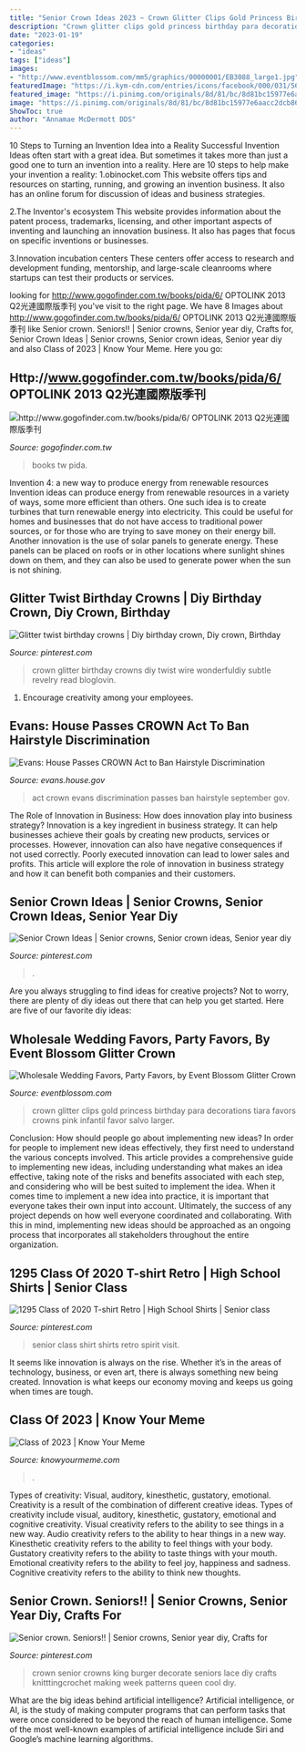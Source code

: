 ```yaml
---
title: "Senior Crown Ideas 2023 ~ Crown Glitter Clips Gold Princess Birthday Para Decorations Tiara Favors Crowns Pink Infantil Favor Salvo Larger"
description: "Crown glitter clips gold princess birthday para decorations tiara favors crowns pink infantil favor salvo larger"
date: "2023-01-19"
categories:
- "ideas"
tags: ["ideas"]
images:
- "http://www.eventblossom.com/mm5/graphics/00000001/EB3088_large1.jpg"
featuredImage: "https://i.kym-cdn.com/entries/icons/facebook/000/031/565/tempsnip.jpg"
featured_image: "https://i.pinimg.com/originals/8d/81/bc/8d81bc15977e6aacc2dcb8624102d10d.jpg"
image: "https://i.pinimg.com/originals/8d/81/bc/8d81bc15977e6aacc2dcb8624102d10d.jpg"
ShowToc: true
author: "Annamae McDermott DDS"
---
```



10 Steps to Turning an Invention Idea into a Reality
Successful Invention Ideas often start with a great idea. But sometimes it takes more than just a good one to turn an invention into a reality. Here are 10 steps to help make your invention a reality:
1.obinocket.com This website offers tips and resources on starting, running, and growing an invention business. It also has an online forum for discussion of ideas and business strategies.

2.The Inventor's ecosystem This website provides information about the patent process, trademarks, licensing, and other important aspects of inventing and launching an innovation business. It also has pages that focus on specific inventions or businesses.

3.Innovation incubation centers These centers offer access to research and development funding, mentorship, and large-scale cleanrooms where startups can test their products or services.

	

		
looking for http://www.gogofinder.com.tw/books/pida/6/ OPTOLINK 2013 Q2光連國際版季刊 you've visit to the right page. We have 8 Images about http://www.gogofinder.com.tw/books/pida/6/ OPTOLINK 2013 Q2光連國際版季刊 like Senior crown. Seniors!! | Senior crowns, Senior year diy, Crafts for, Senior Crown Ideas | Senior crowns, Senior crown ideas, Senior year diy and also Class of 2023 | Know Your Meme. Here you go:
		
    
## Http://www.gogofinder.com.tw/books/pida/6/ OPTOLINK 2013 Q2光連國際版季刊

<img loading=lazy src="http://www.gogofinder.com.tw/books/pida/6/s/13722181721W6LG5F2.jpg" onerror="this.onerror=null;this.src='https://tse2.mm.bing.net/th?id=OIP.o__igtC0Lm8wJnVoo_iuKQHaKf&amp;pid=15.1';" alt="http://www.gogofinder.com.tw/books/pida/6/ OPTOLINK 2013 Q2光連國際版季刊">

_Source: gogofinder.com.tw_

>books tw pida. 

	

Invention 4: a new way to produce energy from renewable resources
Invention ideas can produce energy from renewable resources in a variety of ways, some more efficient than others. One such idea is to create turbines that turn renewable energy into electricity. This could be useful for homes and businesses that do not have access to traditional power sources, or for those who are trying to save money on their energy bill. Another innovation is the use of solar panels to generate energy. These panels can be placed on roofs or in other locations where sunlight shines down on them, and they can also be used to generate power when the sun is not shining.

    
## Glitter Twist Birthday Crowns | Diy Birthday Crown, Diy Crown, Birthday

<img loading=lazy src="https://i.pinimg.com/originals/cd/04/c6/cd04c69413a1bddc03cc04748088cf8e.jpg" onerror="this.onerror=null;this.src='https://tse4.mm.bing.net/th?id=OIP.i8iZwVzOWbO78KVLGGJ-PwHaL8&amp;pid=15.1';" alt="Glitter twist birthday crowns | Diy birthday crown, Diy crown, Birthday">

_Source: pinterest.com_

>crown glitter birthday crowns diy twist wire wonderfuldiy subtle revelry read bloglovin. 

	

1. Encourage creativity among your employees.

    
## Evans: House Passes CROWN Act To Ban Hairstyle Discrimination

<img loading=lazy src="https://evans.house.gov/sites/evans.house.gov/files/styles/congress_featured_image/public/featured_image/CrownACT_TW_2[1].png?itok=L393s2S9" onerror="this.onerror=null;this.src='https://tse3.mm.bing.net/th?id=OIP.KH82LnWQsIzSEfJEOPXAMAHaEK&amp;pid=15.1';" alt="Evans: House Passes CROWN Act to Ban Hairstyle Discrimination">

_Source: evans.house.gov_

>act crown evans discrimination passes ban hairstyle september gov. 

	

The Role of Innovation in Business: How does innovation play into business strategy?
Innovation is a key ingredient in business strategy. It can help businesses achieve their goals by creating new products, services or processes. However, innovation can also have negative consequences if not used correctly. Poorly executed innovation can lead to lower sales and profits. This article will explore the role of innovation in business strategy and how it can benefit both companies and their customers.

    
## Senior Crown Ideas | Senior Crowns, Senior Crown Ideas, Senior Year Diy

<img loading=lazy src="https://i.pinimg.com/originals/60/bd/e5/60bde55f77759cb9aa0f871caa931e8b.jpg" onerror="this.onerror=null;this.src='https://tse4.mm.bing.net/th?id=OIP.ACaMvX4bR0fKKXgyVQ0LRwHaEK&amp;pid=15.1';" alt="Senior Crown Ideas | Senior crowns, Senior crown ideas, Senior year diy">

_Source: pinterest.com_

>. 

	

Are you always struggling to find ideas for creative projects? Not to worry, there are plenty of diy ideas out there that can help you get started. Here are five of our favorite diy ideas: 

    
## Wholesale Wedding Favors, Party Favors, By Event Blossom Glitter Crown

<img loading=lazy src="http://www.eventblossom.com/mm5/graphics/00000001/EB3088_large1.jpg" onerror="this.onerror=null;this.src='https://tse2.mm.bing.net/th?id=OIP.KaUF0D0_qIqb8oxe3q6L_wHaFi&amp;pid=15.1';" alt="Wholesale Wedding Favors, Party Favors, by Event Blossom Glitter Crown">

_Source: eventblossom.com_

>crown glitter clips gold princess birthday para decorations tiara favors crowns pink infantil favor salvo larger. 

	

Conclusion: How should people go about implementing new ideas?
In order for people to implement new ideas effectively, they first need to understand the various concepts involved. This article provides a comprehensive guide to implementing new ideas, including understanding what makes an idea effective, taking note of the risks and benefits associated with each step, and considering who will be best suited to implement the idea.
When it comes time to implement a new idea into practice, it is important that everyone takes their own input into account. Ultimately, the success of any project depends on how well everyone coordinated and collaborating. With this in mind, implementing new ideas should be approached as an ongoing process that incorporates all stakeholders throughout the entire organization.

    
## 1295 Class Of 2020 T-shirt Retro | High School Shirts | Senior Class

<img loading=lazy src="https://i.pinimg.com/736x/4a/85/e5/4a85e564f5e24804409a045c894f30fb.jpg" onerror="this.onerror=null;this.src='https://tse2.mm.bing.net/th?id=OIP.AYME7tFA99Cykl3wK8YhbQHaIZ&amp;pid=15.1';" alt="1295 Class of 2020 T-shirt Retro | High School Shirts | Senior class">

_Source: pinterest.com_

>senior class shirt shirts retro spirit visit. 

	

It seems like innovation is always on the rise. Whether it’s in the areas of technology, business, or even art, there is always something new being created. Innovation is what keeps our economy moving and keeps us going when times are tough.

    
## Class Of 2023 | Know Your Meme

<img loading=lazy src="https://i.kym-cdn.com/entries/icons/facebook/000/031/565/tempsnip.jpg" onerror="this.onerror=null;this.src='https://tse3.mm.bing.net/th?id=OIP.DLkiJNuH6v7--6i5Dk1xzAHaEK&amp;pid=15.1';" alt="Class of 2023 | Know Your Meme">

_Source: knowyourmeme.com_

>. 

	

Types of creativity: Visual, auditory, kinesthetic, gustatory, emotional.
Creativity is a result of the combination of different creative ideas. Types of creativity include visual, auditory, kinesthetic, gustatory, emotional and cognitive creativity. Visual creativity refers to the ability to see things in a new way. Audio creativity refers to the ability to hear things in a new way. Kinesthetic creativity refers to the ability to feel things with your body. Gustatory creativity refers to the ability to taste things with your mouth. Emotional creativity refers to the ability to feel joy, happiness and sadness. Cognitive creativity refers to the ability to think new thoughts.

    
## Senior Crown. Seniors!! | Senior Crowns, Senior Year Diy, Crafts For

<img loading=lazy src="https://i.pinimg.com/originals/8d/81/bc/8d81bc15977e6aacc2dcb8624102d10d.jpg" onerror="this.onerror=null;this.src='https://tse3.mm.bing.net/th?id=OIP.N_11wEnJoxjoeoY5VFGZMAHaJ4&amp;pid=15.1';" alt="Senior crown. Seniors!! | Senior crowns, Senior year diy, Crafts for">

_Source: pinterest.com_

>crown senior crowns king burger decorate seniors lace diy crafts knitttingcrochet making week patterns queen cool dıy. 

	

What are the big ideas behind artificial intelligence?
Artificial intelligence, or AI, is the study of making computer programs that can perform tasks that were once considered to be beyond the reach of human intelligence. Some of the most well-known examples of artificial intelligence include Siri and Google’s machine learning algorithms.

